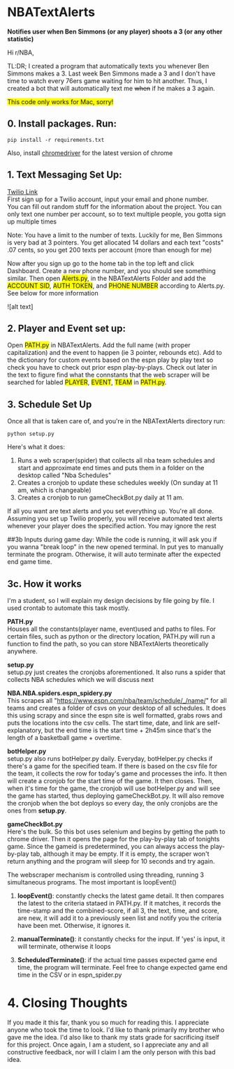 # NBATextAlerts  
**Notifies user when Ben Simmons (or any player) shoots a 3 (or any other statistic)**

Hi r/NBA,

TL:DR; I created a program that automatically texts you 
whenever Ben Simmons makes a 3. Last week Ben Simmons made
a 3 and I don't have time to watch every 76ers game waiting 
for him to hit another. Thus, I created a bot that will automatically
text me ~~when~~ if he makes a 3 again.

<span style="background-color: #FFFF00">This code only works for Mac, sorry!</span>

## 0. Install packages. Run:

    pip install -r requirements.txt

Also, install [chromedriver](https://chromedriver.chromium.org/downloads) for the latest version of chrome

## 1. Text Messaging Set Up: 
[Twilio Link](https://www.twilio.com/)  
First sign up for a Twilio account, input 
your email and phone number.   
You can fill out random stuff for the information about 
the project. You can only text one number per account,
so to text multiple people, you gotta sign up multiple times


Note: You have a limit to the number of texts. Luckily for me,
Ben Simmons is very bad at 3 pointers. You get allocated 14 dollars and each text "costs"
.07 cents, so you get 200 texts per account (more than enough for me)

Now after you sign up go to the home tab in the top left and click Dashboard. 
Create a new phone number, and you should see something similar. Then open <span style="background-color: #FFFF00">Alerts.py</span>,
in the NBATextAlerts Folder and add the <span style="background-color: #FFFF00">ACCOUNT SID</span>, <span style="background-color: #FFFF00">AUTH TOKEN</span>, and <span style="background-color: #FFFF00">PHONE NUMBER</span> 
according to Alerts.py. See below for more information

![alt text]

## 2. Player and Event set up:
Open <span style="background-color: #FFFF00">PATH.py</span> in NBATextAlerts. Add the full name (with proper capitalization) and the event
to happen (ie 3 pointer, rebounds etc). Add to the dictionary for custom events based on the espn play by play text so check you have to check
out prior espn play-by-plays. Check out later in the text to figure find what the connstants that the web scraper will be searched for labled 
<span style="background-color: #FFFF00">PLAYER</span>, <span style="background-color: #FFFF00">EVENT</span>, <span style="background-color: #FFFF00">TEAM</span> in <span style="background-color: #FFFF00">PATH.py</span>.


## 3. Schedule Set Up
Once all that is taken care of, and you're in the NBATextAlerts directory run: 

    python setup.py  
Here's what it does:  

1. Runs a web scraper(spider) that collects all nba team schedules and start and approximate end times and puts them in a folder on the desktop called "Nba Schedules"
2. Creates a cronjob to update these schedules weekly (On sunday at 11 am, which is changeable)
3. Creates a cronjob to run gameCheckBot.py daily at 11 am.
  
If all you want are text alerts and you set everything up. You're all done. Assuming you set up Twilio properly, you will receive automated text alerts whenever your 
player does the specified action. You may ignore the rest

##3b Inputs during game day:
While the code is running, it will ask you if you wanna "break loop" in the new opened terminal. In put yes to manually terminate the program.
Otherwise, it will auto terminate after the expected end game time.


## 3c. How it works
I'm a student, so I will explain my design decisions by file going by file.
I used crontab to automate this task mostly. 

**PATH.py**  
  Houses all the constants(player name, event)used and paths to files. For certain files, such as python or the directory location,
PATH.py will run a function to find the path, so you can store NBATextAlerts theoretically anywhere.

**setup.py**    
setup.py just creates the cronjobs aforementioned. It also runs a spider that collects NBA schedules which we will discuss next

**NBA.NBA.spiders.espn_spidery.py**  
This scrapes all "https://www.espn.com/nba/team/schedule/_/name/" for all teams and creates a folder of csvs
on your desktop of all schedules. It does this using scrapy and since the espn site is well formatted, grabs rows
and puts the locations into the csv cells. The start time, date, and link are self-explanatory, but the end time is
the start time + 2h45m since that's the length of a basketball game + overtime.

**botHelper.py**  
setup.py also runs botHelper.py daily. Everyday, botHelper.py checks if there's a game for the specified team.
If there is based on the csv file for the team, it collects the row for today's game and processes the info. It then will 
create a cronjob for the start time of the game. It then closes. Then, when it's time for the game, the cronjob will use botHelper.py
and will see the game has started, thus deploying gameCheckBot.py. It will also remove the cronjob when the bot deploys so every day, the only cronjobs
are the ones from **setup.py**.

**gameCheckBot.py**  
Here's the bulk. So this bot uses selenium and begins by getting the path to chrome driver. Then it opens the page for the 
play-by-play tab of tonights game. Since the gameid is predetermined, you can always access the play-by-play tab, although 
it may be empty. If it is empty, the scraper won't return anything and the program will sleep for 10 seconds and try again.  

The webscraper mechanism is controlled using threading, running 3 simultaneous programs. The most important is loopEvent()

1. **loopEvent()**: constantly checks the latest game detail. It then compares the latest to the criteria stataed in PATH.py.
If it matches, it records the time-stamp and the combined-score, if all 3, the text, time, and score, are new, it will add it 
   to a previously seen list and notify you the criteria have been met. Otherwise, it ignores it. 
   
2. **manualTerminate()**: it constantly checks for the input. If 'yes' is input, it will terminate, otherwise it loops
3. **ScheduledTerminate()**: if the actual time passes expected game end time, the program will terminate. Feel free to 
   change expected game end time in the CSV or in espn_spider.py

# 4. Closing Thoughts
If you made it this far, thank you so much for reading this. I appreciate anyone who took the time to look. 
I'd like to thank primarily my brother who gave me the idea. I'd also like to thank my stats grade for sacrificing 
itself for this project. Once again, I am a student, so I appreciate any and all constructive feedback, nor will I claim 
I am the only person with this bad idea.


